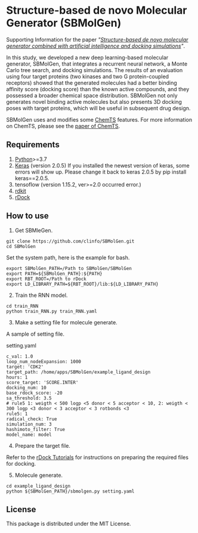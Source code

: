 # Structure-based de novo Molecular Generator (SBMolGen)
Supporting Information for the paper _"[Structure-based de novo molecular generator combined with artificial intelligence and docking simulations](https://doi.org/10.26434/chemrxiv.14371967.v1)"_.

In this study, we developed a new deep learning-based molecular generator, SBMolGen, that integrates a recurrent neural network, a Monte Carlo tree search, and docking simulations. The results of an evaluation using four target proteins (two kinases and two G protein-coupled receptors) showed that the generated molecules had a better binding affinity score (docking score) than the known active compounds, and they possessed a broader chemical space distribution. SBMolGen not only generates novel binding active molecules but also presents 3D docking poses with target proteins, which will be useful in subsequent drug design.

SBMolGen uses and modifies some [ChemTS](https://github.com/tsudalab/ChemTS) features. For more information on ChemTS, please see the [paper of ChemTS](https://doi.org/10.1080/14686996.2017.1401424).

## Requirements
1. [Python](https://www.anaconda.com/download/)>=3.7
2. [Keras](https://github.com/fchollet/keras) (version 2.0.5) If you installed the newest version of keras, some errors will show up. Please change it back to keras 2.0.5 by pip install keras==2.0.5. 
3. tensoflow (version 1.15.2, ver>=2.0 occurred error.) 
4. [rdkit](https://anaconda.org/rdkit/rdkit)
5. [rDock](http://rdock.sourceforge.net/installation/)

## How to use

1. Get SBMleGen.

```
git clone https://github.com/clinfo/SBMolGen.git
cd SBMolGen
```
Set the system path, here is the example for bash.
```
export SBMolGen_PATH=/Path to SBMolGen/SBMolGen
export PATH=${SBMolGen_PATH}:${PATH}
export RBT_ROOT=/Path to rDock 
export LD_LIBRARY_PATH=${RBT_ROOT}/lib:${LD_LIBRARY_PATH}
``` 

2. Train the RNN model.

```
cd train_RNN
python train_RNN.py train_RNN.yaml
```
3. Make a setting file for molecule generate.

A sample of setting file.

setting.yaml
```
c_val: 1.0
loop_num_nodeExpansion: 1000
target: 'CDK2'
target_path: /home/apps/SBMolGen/example_ligand_design
hours: 1
score_target: 'SCORE.INTER'
docking_num: 10
base_rdock_score: -20
sa_threshold: 3.5
# rule5 1: weigth < 500 logp <5 donor < 5 acceptor < 10, 2: weigth < 300 logp <3 donor < 3 acceptor < 3 rotbonds <3
rule5: 1
radical_check: True
simulation_num: 3
hashimoto_filter: True
model_name: model
```
4. Prepare the target file.

Refer to the [rDock Tutorials](http://rdock.sourceforge.net/docking-in-3-steps/) for instructions on preparing the required files for docking.

5. Molecule generate.

```
cd example_ligand_design
python ${SBMolGen_PATH}/sbmolgen.py setting.yaml
```

## License
This package is distributed under the MIT License.
